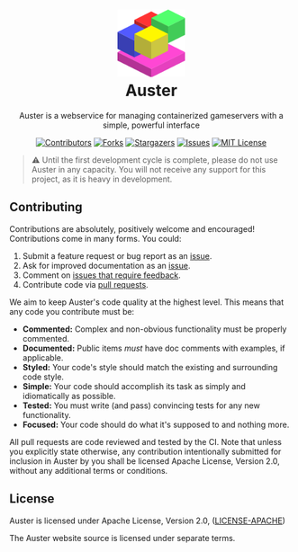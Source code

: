 <h1 align="center" style="border-bottom: none">
    <a href="https://github.com/Oisty/Auster" target="_blank"><img alt="Auster" width="120px" src="https://github.com/Oisty/Auster/blob/main/assets/logo/logo.svg"></a><br>Auster
</h1>
<p align="center">Auster is a webservice for managing containerized gameservers with a simple, powerful interface</p>

<div align="center">

[![Contributors][contributors-shield]][contributors-url]
[![Forks][forks-shield]][forks-url]
[![Stargazers][stars-shield]][stars-url]
[![Issues][issues-shield]][issues-url]
[![MIT License][license-shield]][license-url]

</div>

> :warning: Until the first development cycle is complete, please do not use Auster in any capacity. You will not receive any support for this project, as it is heavy in development.

## Contributing

Contributions are absolutely, positively welcome and encouraged! Contributions
come in many forms. You could:

1. Submit a feature request or bug report as an [issue].
2. Ask for improved documentation as an [issue].
3. Comment on [issues that require feedback].
4. Contribute code via [pull requests].

[issue]: https://github.com/Oisty/Auster/issues
[issues that require feedback]: https://github.com/Oisty/Auster/issues?q=is%3Aissue+is%3Aopen+label%3A%22feedback+wanted%22
[pull requests]: https://github.com/Oisty/Auster/pulls

We aim to keep Auster's code quality at the highest level. This means that any
code you contribute must be:

* **Commented:** Complex and non-obvious functionality must be properly
  commented.
* **Documented:** Public items _must_ have doc comments with examples, if
  applicable.
* **Styled:** Your code's style should match the existing and surrounding code
  style.
* **Simple:** Your code should accomplish its task as simply and
  idiomatically as possible.
* **Tested:** You must write (and pass) convincing tests for any new
  functionality.
* **Focused:** Your code should do what it's supposed to and nothing more.

All pull requests are code reviewed and tested by the CI. Note that unless you
explicitly state otherwise, any contribution intentionally submitted for
inclusion in Auster by you shall be licensed Apache License, Version 2.0, 
without any additional terms or conditions.

## License

Auster is licensed under Apache License, Version 2.0, ([LICENSE-APACHE](LICENSE-APACHE))

The Auster website source is licensed under separate terms.

<!-- MARKDOWN LINKS & IMAGES -->
[contributors-shield]: https://img.shields.io/github/contributors/Oisty/Auster.svg?style=for-the-badge
[contributors-url]: https://github.com/Oisty/Auster/graphs/contributors
[forks-shield]: https://img.shields.io/github/forks/Oisty/Auster.svg?style=for-the-badge
[forks-url]: https://github.com/Oisty/Auster/network/members
[stars-shield]: https://img.shields.io/github/stars/Oisty/Auster.svg?style=for-the-badge
[stars-url]: https://github.com/Oisty/Auster/stargazers
[issues-shield]: https://img.shields.io/github/issues/Oisty/Auster.svg?style=for-the-badge
[issues-url]: https://github.com/Oisty/Auster/issues
[license-shield]: https://img.shields.io/github/license/Oisty/Auster.svg?style=for-the-badge
[license-url]: https://github.com/Oisty/Auster/blob/master/LICENSE.txt
